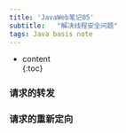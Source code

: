 ```yaml
---  
title: 'JavaWeb笔记05'  
subtitle:   "解决线程安全问题"
tags: Java basis note
---  
```

  

  
* content  
{:toc}  
  
  
  
  

  
  
  

### 请求的转发

### 请求的重新定向